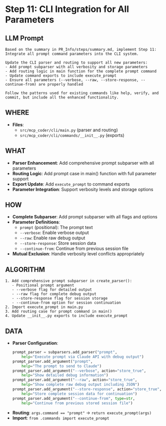# Step 11: CLI Integration for All Parameters

## LLM Prompt
```
Based on the summary in PR_Info/steps/summary.md, implement Step 11: Integrate all prompt command parameters into the CLI system.

Update the CLI parser and routing to support all new parameters:
- Add prompt subparser with all verbosity and storage parameters
- Add routing logic in main function for the complete prompt command
- Update command exports to include execute_prompt
- Ensure all parameters (--verbose, --raw, --store-response, --continue-from) are properly handled

Follow the patterns used for existing commands like help, verify, and commit, but include all the enhanced functionality.
```

## WHERE
- **Files**:
  - `src/mcp_coder/cli/main.py` (parser and routing)
  - `src/mcp_coder/cli/commands/__init__.py` (exports)

## WHAT
- **Parser Enhancement**: Add comprehensive prompt subparser with all parameters
- **Routing Logic**: Add prompt case in main() function with full parameter support
- **Export Update**: Add `execute_prompt` to command exports
- **Parameter Integration**: Support verbosity levels and storage options

## HOW
- **Complete Subparser**: Add prompt subparser with all flags and options
- **Parameter Definitions**:
  - `prompt` (positional): The prompt text
  - `--verbose`: Enable verbose output
  - `--raw`: Enable raw debug output  
  - `--store-response`: Store session data
  - `--continue-from`: Continue from previous session file
- **Mutual Exclusion**: Handle verbosity level conflicts appropriately

## ALGORITHM
```
1. Add comprehensive prompt subparser in create_parser():
   - Positional prompt argument
   - --verbose flag for detailed output
   - --raw flag for complete debug output
   - --store-response flag for session storage
   - --continue-from option for session continuation
2. Import execute_prompt in main.py
3. Add routing case for prompt command in main()
4. Update __init__.py exports to include execute_prompt
```

## DATA
- **Parser Configuration**:
  ```python
  prompt_parser = subparsers.add_parser("prompt", 
      help="Execute prompt via Claude API with debug output")
  prompt_parser.add_argument("prompt", 
      help="The prompt to send to Claude")
  prompt_parser.add_argument("--verbose", action="store_true",
      help="Show detailed debug information")
  prompt_parser.add_argument("--raw", action="store_true",
      help="Show complete raw debug output including JSON")
  prompt_parser.add_argument("--store-response", action="store_true",
      help="Store complete session data for continuation")
  prompt_parser.add_argument("--continue-from", type=str,
      help="Continue from previous stored session file")
  ```
- **Routing**: `args.command == "prompt"` → `return execute_prompt(args)`
- **Import**: `from .commands import execute_prompt`
